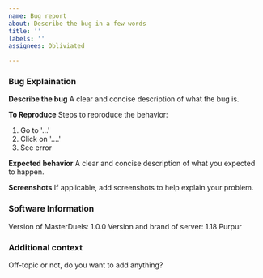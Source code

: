 ```yaml
---
name: Bug report
about: Describe the bug in a few words
title: ''
labels: ''
assignees: Obliviated

---
```


### Bug Explaination

**Describe the bug**
A clear and concise description of what the bug is.

**To Reproduce**
Steps to reproduce the behavior:
1. Go to '...'
2. Click on '....'
3. See error

**Expected behavior**
A clear and concise description of what you expected to happen.

**Screenshots**
If applicable, add screenshots to help explain your problem.

### Software Information
Version of MasterDuels: 1.0.0
Version and brand of server: 1.18 Purpur

### Additional context
Off-topic or not, do you want to add anything?
